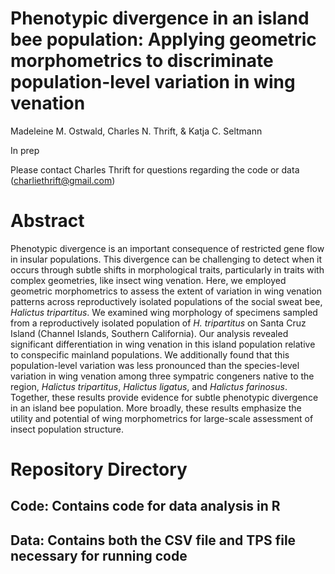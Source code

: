 # Phenotypic divergence in an island bee population: Applying geometric morphometrics to discriminate population-level variation in wing venation
Madeleine M. Ostwald, Charles N. Thrift, & Katja C. Seltmann

In prep

Please contact Charles Thrift for questions regarding the code or data (charliethrift@gmail.com)

# Abstract
Phenotypic divergence is an important consequence of restricted gene flow in insular
populations. This divergence can be challenging to detect when it occurs through subtle shifts in
morphological traits, particularly in traits with complex geometries, like insect wing venation.
Here, we employed geometric morphometrics to assess the extent of variation in wing venation
patterns across reproductively isolated populations of the social sweat bee, _Halictus tripartitus_.
We examined wing morphology of specimens sampled from a reproductively isolated population
of _H. tripartitus_ on Santa Cruz Island (Channel Islands, Southern California). Our analysis
revealed significant differentiation in wing venation in this island population relative to
conspecific mainland populations. We additionally found that this population-level variation was
less pronounced than the species-level variation in wing venation among three sympatric
congeners native to the region, _Halictus tripartitus_, _Halictus ligatus_, and _Halictus farinosus_.
Together, these results provide evidence for subtle phenotypic divergence in an island bee
population. More broadly, these results emphasize the utility and potential of wing
morphometrics for large-scale assessment of insect population structure.

# Repository Directory
## Code: Contains code for data analysis in R
## Data: Contains both the CSV file and TPS file necessary for running code

